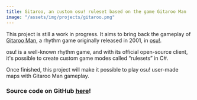 ```yaml
---
title: Gitaroo, an custom osu! ruleset based on the game Gitaroo Man
image: "/assets/img/projects/gitaroo.png"
---
```


This project is still a work in progress. It aims to bring back the gameplay of [Gitaroo Man](https://en.wikipedia.org/wiki/Gitaroo_Man), a rhythm game originally released in 2001, in [osu!](https://osu.ppy.sh/).

osu! is a well-known rhythm game, and with its official open-source client, it's possible to create custom game modes called “rulesets” in C#.

Once finished, this project will make it possible to play osu! user-made maps with Gitaroo Man gameplay.

### Source code on GitHub [here](https://github.com/Rudicito/gitaroo)!